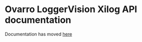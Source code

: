 <h1> Ovarro LoggerVision Xilog API documentation </h1>

Documentation has moved [here](https://github.com/Ovarro/PhocusEnigmaApiDocs)
